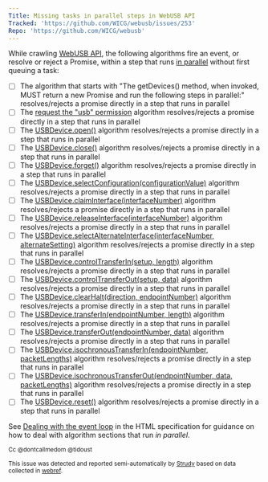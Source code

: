 ```yaml
---
Title: Missing tasks in parallel steps in WebUSB API
Tracked: 'https://github.com/WICG/webusb/issues/253'
Repo: 'https://github.com/WICG/webusb'
---
```


While crawling [WebUSB API](https://wicg.github.io/webusb/), the following algorithms fire an event, or resolve or reject a Promise, within a step that runs [in parallel](https://html.spec.whatwg.org/multipage/infrastructure.html#in-parallel) without first queuing a task:
* [ ] The algorithm that starts with "The getDevices() method, when invoked, MUST return a new Promise and run the following steps in parallel:" resolves/rejects a promise directly in a step that runs in parallel
* [ ] The [request the "usb" permission](https://wicg.github.io/webusb/#request-the-usb-permission) algorithm resolves/rejects a promise directly in a step that runs in parallel
* [ ] The [USBDevice.open()](https://wicg.github.io/webusb/#dom-usbdevice-open) algorithm resolves/rejects a promise directly in a step that runs in parallel
* [ ] The [USBDevice.close()](https://wicg.github.io/webusb/#dom-usbdevice-close) algorithm resolves/rejects a promise directly in a step that runs in parallel
* [ ] The [USBDevice.forget()](https://wicg.github.io/webusb/#dom-usbdevice-forget) algorithm resolves/rejects a promise directly in a step that runs in parallel
* [ ] The [USBDevice.selectConfiguration(configurationValue)](https://wicg.github.io/webusb/#dom-usbdevice-selectconfiguration) algorithm resolves/rejects a promise directly in a step that runs in parallel
* [ ] The [USBDevice.claimInterface(interfaceNumber)](https://wicg.github.io/webusb/#dom-usbdevice-claiminterface) algorithm resolves/rejects a promise directly in a step that runs in parallel
* [ ] The [USBDevice.releaseInterface(interfaceNumber)](https://wicg.github.io/webusb/#dom-usbdevice-releaseinterface) algorithm resolves/rejects a promise directly in a step that runs in parallel
* [ ] The [USBDevice.selectAlternateInterface(interfaceNumber, alternateSetting)](https://wicg.github.io/webusb/#dom-usbdevice-selectalternateinterface) algorithm resolves/rejects a promise directly in a step that runs in parallel
* [ ] The [USBDevice.controlTransferIn(setup, length)](https://wicg.github.io/webusb/#dom-usbdevice-controltransferin) algorithm resolves/rejects a promise directly in a step that runs in parallel
* [ ] The [USBDevice.controlTransferOut(setup, data)](https://wicg.github.io/webusb/#dom-usbdevice-controltransferout) algorithm resolves/rejects a promise directly in a step that runs in parallel
* [ ] The [USBDevice.clearHalt(direction, endpointNumber)](https://wicg.github.io/webusb/#dom-usbdevice-clearhalt) algorithm resolves/rejects a promise directly in a step that runs in parallel
* [ ] The [USBDevice.transferIn(endpointNumber, length)](https://wicg.github.io/webusb/#dom-usbdevice-transferin) algorithm resolves/rejects a promise directly in a step that runs in parallel
* [ ] The [USBDevice.transferOut(endpointNumber, data)](https://wicg.github.io/webusb/#dom-usbdevice-transferout) algorithm resolves/rejects a promise directly in a step that runs in parallel
* [ ] The [USBDevice.isochronousTransferIn(endpointNumber, packetLengths)](https://wicg.github.io/webusb/#dom-usbdevice-isochronoustransferin) algorithm resolves/rejects a promise directly in a step that runs in parallel
* [ ] The [USBDevice.isochronousTransferOut(endpointNumber, data, packetLengths)](https://wicg.github.io/webusb/#dom-usbdevice-isochronoustransferout) algorithm resolves/rejects a promise directly in a step that runs in parallel
* [ ] The [USBDevice.reset()](https://wicg.github.io/webusb/#dom-usbdevice-reset) algorithm resolves/rejects a promise directly in a step that runs in parallel

See [Dealing with the event loop](https://html.spec.whatwg.org/multipage/webappapis.html#event-loop-for-spec-authors) in the HTML specification for guidance on how to deal with algorithm sections that run *in parallel*.

<sub>Cc @dontcallmedom @tidoust</sub>

<sub>This issue was detected and reported semi-automatically by [Strudy](https://github.com/w3c/strudy/) based on data collected in [webref](https://github.com/w3c/webref/).</sub>
